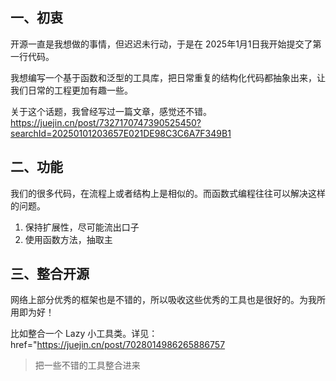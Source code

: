 ## 一、初衷

开源一直是我想做的事情，但迟迟未行动，于是在 2025年1月1日我开始提交了第一行代码。

我想编写一个基于函数和泛型的工具库，把日常重复的结构化代码都抽象出来，让我们日常的工程更加有趣一些。

关于这个话题，我曾经写过一篇文章，感觉还不错。https://juejin.cn/post/7327170747390525450?searchId=20250101203657E021DE98C3C6A7F349B1

## 二、功能

我们的很多代码，在流程上或者结构上是相似的。而函数式编程往往可以解决这样的问题。

1. 保持扩展性，尽可能流出口子
2. 使用函数方法，抽取主



## 三、整合开源

网络上部分优秀的框架也是不错的，所以吸收这些优秀的工具也是很好的。为我所用即为好！

比如整合一个 Lazy 小工具类。详见：href="https://juejin.cn/post/7028014986265886757

> 把一些不错的工具整合进来
